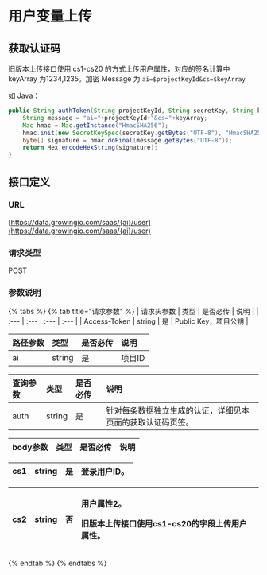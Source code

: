 # 用户变量上传

## 获取认证码

旧版本上传接口使用 cs1-cs20 的方式上传用户属性，对应的签名计算中 keyArray 为1234,1235。加密 Message 为 `ai=$projectKeyId&cs=$keyArray`

如 Java：

```java
public String authToken(String projectKeyId, String secretKey, String keyArray) throws Exception {
    String message = "ai="+projectKeyId+"&cs="+keyArray;
    Mac hmac = Mac.getInstance("HmacSHA256");
    hmac.init(new SecretKeySpec(secretKey.getBytes("UTF-8"), "HmacSHA256"));
    byte[] signature = hmac.doFinal(message.getBytes("UTF-8"));
    return Hex.encodeHexString(signature);
}
```

## 接口定义

### URL

[https://data.growingio.com/saas/{ai}/user](https://data.growingio.com/saas/{ai}/user)

### 请求类型

POST

### 参数说明

{% tabs %}
{% tab title="请求参数" %}
| 请求头参数 | 类型 | 是否必传 | 说明 |
| :--- | :--- | :--- | :--- |
| Access-Token | string | 是 | Public Key，项目公钥 |

| 路径参数 | 类型 | 是否必传 | 说明 |
| :--- | :--- | :--- | :--- |
| ai | string | 是 | 项目ID |

| 查询参数 | 类型 | 是否必传 | 说明 |
| :--- | :--- | :--- | :--- |
| auth | string | 是 | 针对每条数据独立生成的认证，详细见本页面的获取认证码页签。 |

| body参数 | 类型 | 是否必传 | 说明 |
| :--- | :--- | :--- | :--- |


| cs1 | string | 是 | 登录用户ID。 |
| :--- | :--- | :--- | :--- |


<table>
  <thead>
    <tr>
      <th style="text-align:left">cs2</th>
      <th style="text-align:left">string</th>
      <th style="text-align:left">&#x5426;</th>
      <th style="text-align:left">
        <p>&#x7528;&#x6237;&#x5C5E;&#x6027;2&#x3002;</p>
        <p>&#x65E7;&#x7248;&#x672C;&#x4E0A;&#x4F20;&#x63A5;&#x53E3;&#x4F7F;&#x7528;cs1-cs20&#x7684;&#x5B57;&#x6BB5;&#x4E0A;&#x4F20;&#x7528;&#x6237;&#x5C5E;&#x6027;&#x3002;</p>
      </th>
    </tr>
  </thead>
  <tbody></tbody>
</table>
{% endtab %}
{% endtabs %}

